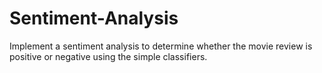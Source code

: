 # Sentiment-Analysis
Implement a sentiment analysis to determine whether the movie review is positive or negative using the simple classifiers.
